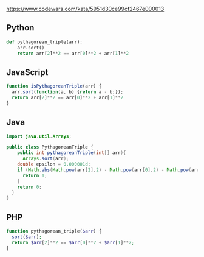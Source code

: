 https://www.codewars.com/kata/5951d30ce99cf2467e000013

## Python
```python
def pythagorean_triple(arr):
    arr.sort()
    return arr[2]**2 == arr[0]**2 + arr[1]**2
```

## JavaScript
```js
function isPythagoreanTriple(arr) {
  arr.sort(function(a, b) {return a - b;});
  return arr[2]**2 == arr[0]**2 + arr[1]**2
}
```

## Java
```java
import java.util.Arrays;

public class PythagoreanTriple {
	public int pythagoreanTriple(int[] arr){
	  Arrays.sort(arr);
    double epsilon = 0.000001d;
    if (Math.abs(Math.pow(arr[2],2) - Math.pow(arr[0],2) - Math.pow(arr[1],2)) < epsilon) {
      return 1;
    }
    return 0;
  }
}
```

## PHP
```php
function pythagorean_triple($arr) {
  sort($arr);
  return $arr[2]**2 == $arr[0]**2 + $arr[1]**2;
}
```